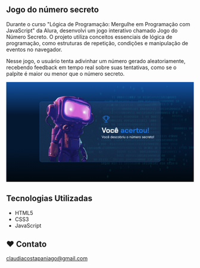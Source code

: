 ## Jogo do número secreto

Durante o curso "Lógica de Programação: Mergulhe em Programação com JavaScript" da Alura, desenvolvi um jogo interativo chamado Jogo do Número Secreto. O projeto utiliza conceitos essenciais de lógica de programação, como estruturas de repetição, condições e manipulação de eventos no navegador.

Nesse jogo, o usuário tenta adivinhar um número gerado aleatoriamente, recebendo feedback em tempo real sobre suas tentativas, como se o palpite é maior ou menor que o número secreto.

![preview img](img/preview.png)

## Tecnologias Utilizadas

- HTML5
- CSS3
- JavaScript


## ❤️ Contato
claudiacostapaniago@gmail.com
